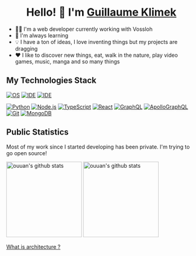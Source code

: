 <h1 align="center">Hello! 👋 I'm <a href="https://www.linkedin.com/in/guillaume-klimek/">Guillaume Klimek</a></h1>

- 🧑‍💻 I'm a web developer currently working with Vossloh
- 🌱 I'm always learning
- 💡 I have a ton of ideas, I love inventing things but my projects are dragging
- ❤️ I like to discover new things, eat, walk in the nature, play video games, music, manga and so many things

## My Technologies Stack

[![OS](https://img.shields.io/badge/OS-Linux-informational?style=flat-square&logo=linux&logoColor=white)](https://en.wikipedia.org/wiki/Linux)
[![IDE](https://img.shields.io/badge/IDE-webstorm-blue?logo=webstorm)](https://www.jetbrains.com/webstorm/)
[![IDE](https://img.shields.io/badge/IDE-pycharm-5ADE78?logo=pycharm)](https://www.jetbrains.com/pycharm/)

[<img alt="Python" src="https://img.shields.io/badge/-python-fdd33d?logo=python" />](https://www.python.org/)
[![Node.js](https://img.shields.io/badge/-Node.js-43853d?logo=Node.js&logoColor=white)](https://nodejs.org/en)
[![TypeScript](https://img.shields.io/badge/-TypeScript-007ACC?logo=typescript&logoColor=white)](https://www.typescriptlang.org/)
[![React](https://img.shields.io/badge/-React-61dafb?logo=react&logoColor=white)](https://react.dev/learn)
[![GraphQL](https://img.shields.io/badge/-GraphQL-e10098?logo=graphql&logoColor=white)](https://graphql.org/)
[![ApolloGraphQL](https://img.shields.io/badge/-ApolloGraphQL-311c87?logo=apollographql&logoColor=white)](https://www.apollographql.com/)
[![Git](https://img.shields.io/badge/-Git-%23F05032?logo=git&logoColor=%23ffffff)](https://git-scm.com/)
[<img alt="MongoDB" src="https://img.shields.io/badge/-MongoDB-13aa52?logo=mongodb&logoColor=white" />](https://www.mongodb.com/)

## Public Statistics

Most of my work since I started developing has been private. I'm trying to go open source!

<p align="left">
<img alt="ouuan's github stats" height='200' src="https://github-readme-stats.vercel.app/api?username=guiklimek&hide=stars&count_private=true&include_all_commits=true&show_icons=true">
<img alt="ouuan's github stats" height='200' src="https://github-readme-stats.vercel.app/api/top-langs/?username=guiklimek"> <!-- &hide=python -->
</p>

<a href="https://react-file-structure.surge.sh/">What is architecture ?</a>
